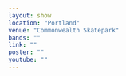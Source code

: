 ```yaml
---
layout: show
location: "Portland"
venue: "Commonwealth Skatepark"
bands: ""
link: ""
poster: ""
youtube: ""
---
```




